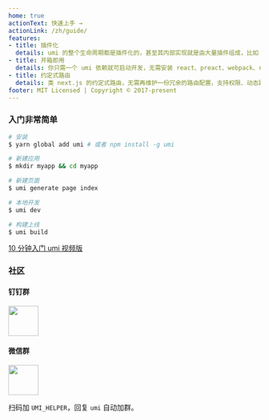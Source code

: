 ```yaml
---
home: true
actionText: 快速上手 →
actionLink: /zh/guide/
features:
- title: 插件化
  details: umi 的整个生命周期都是插件化的，甚至其内部实现就是由大量插件组成，比如 pwa、按需加载、一键切换 preact、一键兼容 ie9 等等，都是由插件实现。
- title: 开箱即用
  details: 你只需一个 umi 依赖就可启动开发，无需安装 react、preact、webpack、react-router、babel、jest 等等。
- title: 约定式路由
  details: 类 next.js 的约定式路由，无需再维护一份冗余的路由配置，支持权限、动态路由、嵌套路由等等。
footer: MIT Licensed | Copyright © 2017-present
---
```


### 入门非常简单

```bash
# 安装
$ yarn global add umi # 或者 npm install -g umi

# 新建应用
$ mkdir myapp && cd myapp

# 新建页面
$ umi generate page index

# 本地开发
$ umi dev

# 构建上线
$ umi build
```

[10 分钟入门 umi 视频版](https://youtu.be/vkAUGUlYm24)

### 社区

#### 钉钉群

<img src="https://gw.alipayobjects.com/zos/rmsportal/jPXcQOlGLnylGMfrKdBz.jpg" width="60" />

#### 微信群

<img src="https://img.alicdn.com/tfs/TB13U6aF6DpK1RjSZFrXXa78VXa-752-974.jpg" width="60" />

扫码加 `UMI_HELPER`，回复 `umi` 自动加群。
